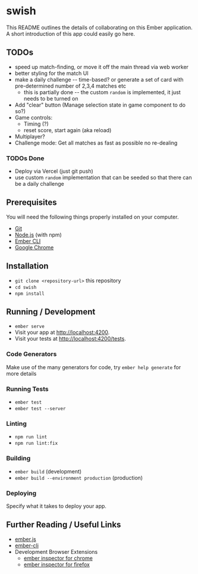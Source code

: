 # swish

This README outlines the details of collaborating on this Ember application.
A short introduction of this app could easily go here.

## TODOs

- speed up match-finding, or move it off the main thread via web worker
- better styling for the match UI
- make a daily challenge -- time-based? or generate a set of card with pre-determined number of 2,3,4 matches etc
  - this is partially done -- the custom `random` is implemented, it just needs to be turned on
- Add "clear" button (Manage selection state in game component to do so?)
- Game controls:
  - Timing (?)
  - reset score, start again (aka reload)
- Multiplayer?
- Challenge mode: Get all matches as fast as possible no re-dealing

### TODOs Done

- Deploy via Vercel (just git push)
- use custom `random` implementation that can be seeded so that there can be a daily challenge

## Prerequisites

You will need the following things properly installed on your computer.

- [Git](https://git-scm.com/)
- [Node.js](https://nodejs.org/) (with npm)
- [Ember CLI](https://ember-cli.com/)
- [Google Chrome](https://google.com/chrome/)

## Installation

- `git clone <repository-url>` this repository
- `cd swish`
- `npm install`

## Running / Development

- `ember serve`
- Visit your app at [http://localhost:4200](http://localhost:4200).
- Visit your tests at [http://localhost:4200/tests](http://localhost:4200/tests).

### Code Generators

Make use of the many generators for code, try `ember help generate` for more details

### Running Tests

- `ember test`
- `ember test --server`

### Linting

- `npm run lint`
- `npm run lint:fix`

### Building

- `ember build` (development)
- `ember build --environment production` (production)

### Deploying

Specify what it takes to deploy your app.

## Further Reading / Useful Links

- [ember.js](https://emberjs.com/)
- [ember-cli](https://ember-cli.com/)
- Development Browser Extensions
  - [ember inspector for chrome](https://chrome.google.com/webstore/detail/ember-inspector/bmdblncegkenkacieihfhpjfppoconhi)
  - [ember inspector for firefox](https://addons.mozilla.org/en-US/firefox/addon/ember-inspector/)
